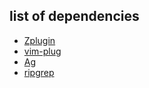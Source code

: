 list of dependencies
---

* [Zplugin](https://github.com/zdharma/zplugin#installation)
* [vim-plug](https://github.com/junegunn/vim-plug)
* [Ag](https://github.com/ggreer/the_silver_searcher)
* [ripgrep](https://github.com/BurntSushi/ripgrep)
